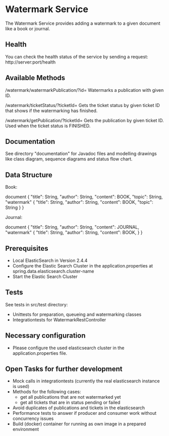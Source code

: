 #  Watermark Service #
The Watermark Service provides adding a watermark to a given document like
a book or journal.

## Health ##
You can check the health status of the service by sending a request:
http://server:port/health

## Available Methods ##

/watermark/watermarkPublication/?id=
Watermarks a publication with given ID.

/watermark/ticketStatus/?ticketId=
Gets the ticket status by given ticket ID that shows if the watermarking
has finished.

/watermark/getPublication/?ticketId=
Gets the publication by given ticket ID. Used when the ticket status
is FINISHED.

## Documentation ##

See directory "documentation" for Javadoc files and modelling drawings like
class diagram, sequence diagrams and status flow chart.

## Data Structure ##

Book:

document {
    "title": String,
    "author": String,
    "content": BOOK,
    "topic": String,
    "watermark" {
        "title": String,
        "author": String,
        "content": BOOK,
        "topic": String
    }
}

Journal:

document {
    "title": String,
    "author": String,
    "content": JOURNAL,
    "watermark" {
        "title": String,
        "author": String,
        "content": BOOK,
    }
}


##  Prerequisites ##
- Local ElasticSearch in Version 2.4.4
- Configure the Elastic Search Cluster in the application.properties at spring.data.elasticsearch.cluster-name
- Start the Elastic Search Cluster

## Tests ##

See tests in src/test directory:

- Unittests for preparation, queueing and watermarking classes
- Integrationtests for WatermarkRestController


## Necessary configuration ##
- Please configure the used elasticsearch cluster in the application.properties file.


## Open Tasks for further development ##
- Mock calls in integrationtests (currently the real elasticsearch instance is used)
- Methods for the following cases:
    - get all publications that are not watermarked yet
    - get all tickets that are in status pending or failed
- Avoid duplicates of publications and tickets in the elasticsearch
- Performance tests to answer if producer and consumer work without concurrency issues
- Build (docker) container for running as own image in a prepared environment





